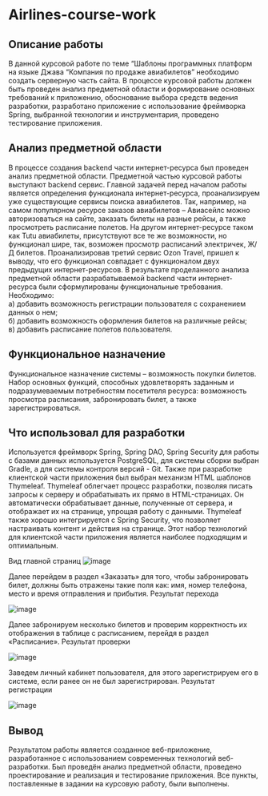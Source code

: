 # Airlines-course-work
## Описание работы
В данной курсовой работе по теме “Шаблоны программных платформ на языке Джава “Компания по продаже авиабилетов” необходимо создать серверную часть сайта.
В процессе курсовой работы должен быть проведен анализ предметной области и формирование основных требований к приложению, обоснование выбора средств ведения разработки, разработано приложение с использование фреймворка Spring, выбранной технологии и инструментария, проведено тестирование приложения.

## Анализ предметной области
В процессе создания backend части интернет-ресурса был проведен анализ предметной области.
Предметной частью курсовой работы выступают backend сервис. Главной задачей перед началом работы является определения функционала интернет-ресурса, проанализируем уже существующие сервисы поиска авиабилетов. Так, например, на самом популярном ресурсе заказов авиабилетов – Авиасейлс можно авторизоваться на сайте, заказать билеты на разные рейсы, а также просмотреть расписание полетов. На другом интернет-ресурсе таком как Tutu авиабилеты, присутствуют все те же возможности, но функционал шире, так, возможен просмотр расписаний электричек, Ж/Д билетов. Проанализировав третий сервис Ozon Travel, пришел к выводу, что его функционал совпадает с функционалом двух предыдущих интернет-ресурсов. В результате проделанного анализа предметной области разрабатываемой backend части интернет-ресурса были сформулированы функциональные требования.  
Необходимо:  
а) добавить возможность регистрации пользователя с сохранением данных о нем;  
б) добавить возможность оформления билетов на различные рейсы;  
в) добавить расписание полетов пользователя.  


## Функциональное назначение
Функциональное назначение системы – возможность покупки билетов. Набор основных функций, способных удовлетворять заданным и подразумеваемым потребностям посетителя ресурса: возможность просмотра расписания, забронировать билет, а также зарегистрироваться.

## Что использовал для разработки
Используется фреймворк Spring, Spring DAO, Spring Security для работы с базами данных используется PostgreSQL, для системы сборки выбран Gradle, а для системы контроля версий - Git. Также при разработке клиентской части приложения был выбран механизм HTML шаблонов Thymeleaf. Thymeleaf облегчает процесс разработки, позволяя писать запросы к серверу и обрабатывать их прямо в HTML-страницах. Он автоматически обрабатывает данные, полученные от сервера, и отображает их на странице, упрощая работу с данными. Thymeleaf также хорошо интегрируется с Spring Security, что позволяет настраивать контент и действия на странице. Этот набор технологий для клиентской части приложения является наиболее подходящим и оптимальным.

Вид главной страниц
![image](https://github.com/dcct0r/Airlines-course-work/assets/111187206/7440d1e4-ac38-43ae-98f2-b800ed59909c)


Далее перейдем в раздел «Заказать» для того, чтобы забронировать билет, 
должны быть отражены такие поля как: имя, номер телефона, место и время 
отправления и прибытия. Результат перехода

 ![image](https://github.com/dcct0r/Airlines-course-work/assets/111187206/237aaead-4217-49f2-9334-a5890a5bb6b4)


Далее забронируем несколько билетов и проверим корректность их 
отображения в таблице с расписанием, перейдя в раздел «Расписание». 
Результат проверки

 ![image](https://github.com/dcct0r/Airlines-course-work/assets/111187206/45804765-9af4-4a50-9f87-2c512d6d2744)

Заведем личный кабинет пользователя, для этого зарегистрируем его в 
системе, если ранее он не был зарегистрирован. 
Результат регистрации 

![image](https://github.com/dcct0r/Airlines-course-work/assets/111187206/1084bda8-c695-4f5a-ab5d-7b9df6dc4413)

## Вывод
Результатом работы является созданное веб-приложение, разработанное с использованием современных технологий веб-разработки.
Был проведён анализ предметной области, проведено проектирование и реализация и тестирование приложения. Все пункты, поставленные в задании на курсовую работу, были выполнены.
